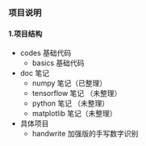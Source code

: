 ### 项目说明

#### 1.项目结构

* codes 基础代码
     * basics 基础代码
* doc 笔记
     * numpy 笔记（已整理）
     * tensorflow 笔记 （未整理）
     * python 笔记 （未整理）
     * matplotlib 笔记（未整理）
* 具体项目  
    * handwrite 加强版的手写数字识别
